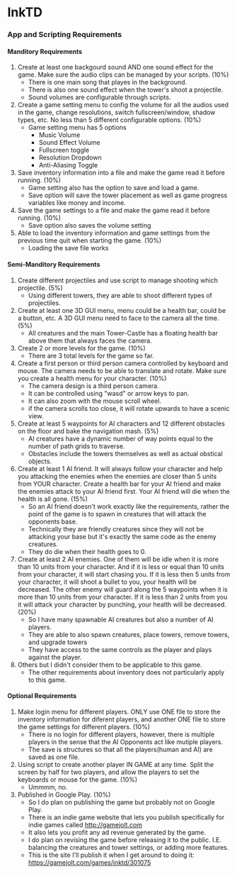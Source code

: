 # InkTD

### App and Scripting Requirements

#### Manditory Requirements
1. Create at least one backgourd sound AND one sound effect for the game. Make sure the audio clips can be managed by your scripts. (10%)
    * There is one main song that playes in the background.
    * There is also one sound effect when the tower's shoot a projectile.
    * Sound volumes are configurable through scripts.
2. Create a game setting menu to config the volume for all the audios used in the game, change resolutions, switch fullscreen/window, shadow types, etc. No less than 5 different configurable options. (10%)
    * Game setting menu has 5 options
        * Music Volume
        * Sound Effect Volume
        * Fullscreen toggle
        * Resolution Dropdown
        * Anti-Aliasing Toggle
3. Save inventory information into a file and make the game read it before running. (10%)
    * Game setting also has the option to save and load a game.
    * Save option will save the tower placement as well as game progress variables like money and income.
4. Save the game settings to a file and make the game read it before running. (10%)
    * Save option also saves the volume setting
5. Able to load the inventory information and game settings from the previous time quit when starting the game. (10%)
    * Loading the save file works

#### Semi-Manditory Requirements
1. Create different projectiles and use script to manage shooting which projectile. (5%)
    * Using different towers, they are able to shoot different types of projectiles.
2. Create at least one 3D GUI menu, menu could be a health bar, could be a button, etc. A 3D GUI menu need to face to the camera all the time. (5%)
    * All creatures and the main Tower-Castle has a floating health bar above them that always faces the camera.
3. Create 2 or more levels for the game. (10%)
    * There are 3 total levels for the game so far.
4. Create a first person or third person camera controlled by keyboard and mouse. The camera needs to be able to translate and rotate. Make sure you create a health menu for your character. (10%)
    * The camera design is a third person camera.
    * It can be controlled using "wasd" or arrow keys to pan.
    * It can also zoom with the mouse scroll wheel.
    * if the camera scrolls too close, it will rotate upwards to have a scenic view. 
5. Create at least 5 waypoints for AI characters and 12 different obstacles on the floor and bake the navigation mash. (5%)
    * AI creatures have a dynamic number of way points equal to the number of path grids to traverse.
    * Obstacles include the towers themselves as well as actual obstical objects.
6. Create at least 1 AI friend. It will always follow your character and help you attacking the enemies when the enemies are closer than 5 units from YOUR character. Create a health bar for your AI friend and make the enemies attack to your AI friend first. Your AI friend will die when the health is all gone. (15%)
    * So an AI friend doesn't work exactly like the requirements, rather the point of the game is to spawn in creatures that will attack the opponents base.
    * Technically they are friendly creatures since they will not be attacking your base but it's exactly the same code as the enemy creatures.
    * They do die when their health goes to 0.
7. Create at least 2 AI enemies. One of them will be idle when it is more than 10 units from your character. And if it is less or equal than 10 units from your character, it will start chasing you. If it is less then 5 units from your character, it will shoot a bullet to you, your health will be decreased. The other enemy will guard along the 5 waypoints when it is more than 10 units from your character. If it is less than 2 units from you it will attack your character by punching, your health will be decreased. (20%)
    * So I have many spawnable AI creatures but also a number of AI players.
    * They are able to also spawn creatures, place towers, remove towers, and upgrade towers
    * They have access to the same controls as the player and plays against the player.
8. Others but I didn't consider them to be applicable to this game.
    * The other requirements about inventory does not particularly apply to this game.

#### Optional Requirements
1. Make login menu for different players. ONLY use ONE file to store the inventory information for diferent players, and another ONE file to store the game settings for different players. (10%)
    * There is no login for different players, however, there is multiple players in the sense that the AI Opponents act like mutiple players.
    * The save is structures so that all the players(human and AI) are saved as one file.
2. Using script to create another player IN GAME at any time. Split the screen by half for two players, and allow the players to set the keyboards or mouse for the game. (10%)
    * Ummmm, no.
3. Published in Google Play. (10%)
    * So I do plan on publishing the game but probably not on Google Play.
    * There is an indie game website that lets you publish specifically for indie games called http://gamejolt.com
    * It also lets you profit any ad revenue generated by the game.
    * I do plan on revising the game before releasing it to the public. I.E. balancing the creatures and tower settings, or adding more features.
    * This is the site I'll publish it when I get around to doing it: https://gamejolt.com/games/inktd/301075